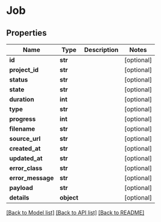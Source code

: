 # Job

## Properties
Name | Type | Description | Notes
------------ | ------------- | ------------- | -------------
**id** | **str** |  | [optional] 
**project_id** | **str** |  | [optional] 
**status** | **str** |  | [optional] 
**state** | **str** |  | [optional] 
**duration** | **int** |  | [optional] 
**type** | **str** |  | [optional] 
**progress** | **int** |  | [optional] 
**filename** | **str** |  | [optional] 
**source_url** | **str** |  | [optional] 
**created_at** | **str** |  | [optional] 
**updated_at** | **str** |  | [optional] 
**error_class** | **str** |  | [optional] 
**error_message** | **str** |  | [optional] 
**payload** | **str** |  | [optional] 
**details** | **object** |  | [optional] 

[[Back to Model list]](../README.md#documentation-for-models) [[Back to API list]](../README.md#documentation-for-api-endpoints) [[Back to README]](../README.md)


